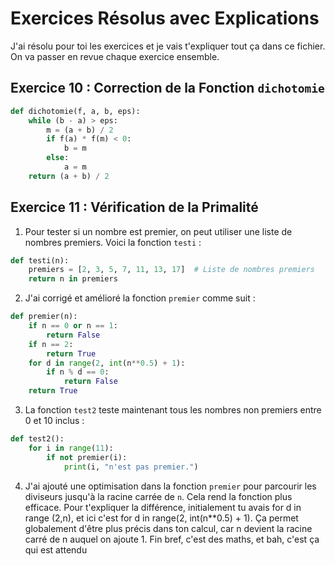 # Exercices Résolus avec Explications

J'ai résolu pour toi les exercices et je vais t'expliquer tout ça dans ce fichier. On va passer en revue chaque exercice ensemble.

## Exercice 10 : Correction de la Fonction `dichotomie`


```python
def dichotomie(f, a, b, eps):
    while (b - a) > eps:
        m = (a + b) / 2
        if f(a) * f(m) < 0: 
            b = m
        else:
            a = m
    return (a + b) / 2
```

## Exercice 11 : Vérification de la Primalité

1. Pour tester si un nombre est premier, on peut utiliser une liste de nombres premiers. Voici la fonction `testi` :

```python
def testi(n):
    premiers = [2, 3, 5, 7, 11, 13, 17]  # Liste de nombres premiers
    return n in premiers
```

2. J'ai corrigé et amélioré la fonction `premier` comme suit :

```python
def premier(n):
    if n == 0 or n == 1:
        return False
    if n == 2:
        return True
    for d in range(2, int(n**0.5) + 1):
        if n % d == 0:
            return False
    return True
```

3. La fonction `test2` teste maintenant tous les nombres non premiers entre 0 et 10 inclus :

```python
def test2():
    for i in range(11):
        if not premier(i):
            print(i, "n'est pas premier.")
```

4. J'ai ajouté une optimisation dans la fonction `premier` pour parcourir les diviseurs jusqu'à la racine carrée de `n`. Cela rend la fonction plus efficace. Pour t'expliquer la différence, initialement tu avais for d in range (2,n), et ici c'est for d in range(2, int(n**0.5) + 1). Ça permet globalement d'être plus précis dans ton calcul, car n devient la racine carré de n auquel on ajoute 1. Fin bref, c'est des maths, et bah, c'est ça qui est attendu
